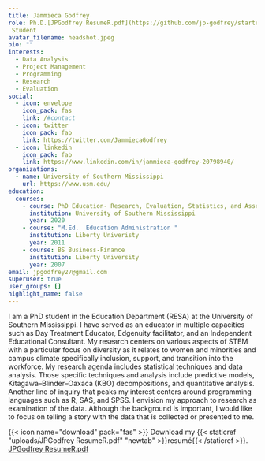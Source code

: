 ```yaml
---
title: Jammieca Godfrey
role: Ph.D.[JPGodfrey ResumeR.pdf](https://github.com/jp-godfrey/starter-academic-jgodfrey/files/6730132/JPGodfrey.ResumeR.pdf)
 Student
avatar_filename: headshot.jpeg
bio: ""
interests:
  - Data Analysis
  - Project Management
  - Programming
  - Research
  - Evaluation
social:
  - icon: envelope
    icon_pack: fas
    link: /#contact
  - icon: twitter
    icon_pack: fab
    link: https://twitter.com/JammiecaGodfrey
  - icon: linkedin
    icon_pack: fab
    link: https://www.linkedin.com/in/jammieca-godfrey-20798940/
organizations:
  - name: University of Southern Mississippi
    url: https://www.usm.edu/
education:
  courses:
    - course: PhD Education- Research, Evaluation, Statistics, and Assessment
      institution: University of Southern Mississippi
      year: 2020
    - course: "M.Ed.  Education Administration "
      institution: Liberty Univeristy
      year: 2011
    - course: BS Business-Finance
      institution: Liberty University
      year: 2007
email: jpgodfrey27@gmail.com
superuser: true
user_groups: []
highlight_name: false
---
```

I am a PhD student in the Education Department (RESA) at the University of Southern Mississippi. I have served as an educator in multiple capacities such as Day Treatment Educator, Edgenuity facilitator, and an Independent Educational Consultant. My research centers on various aspects of STEM with a particular focus on diversity as it relates to women and minorities and campus climate specifically inclusion, support, and transition into the workforce. My research agenda includes statistical techniques and data analysis. Those specific techniques and analysis include predictive models, Kitagawa–Blinder–Oaxaca (KBO) decompositions, and quantitative analysis. Another line of inquiry that peaks my interest centers around programming languages such as R, SAS, and SPSS. I envision my approach to research as examination of the data. Although the background is important, I would like to focus on telling a story with the data that is collected or presented to me.

{{< icon name="download" pack="fas" >}} Download my {{< staticref "uploads/JPGodfrey ResumeR.pdf" "newtab" >}}resumé{{< /staticref >}}.
[JPGodfrey ResumeR.pdf](https://github.com/jp-godfrey/starter-academic-jgodfrey/files/6730136/JPGodfrey.ResumeR.pdf)
